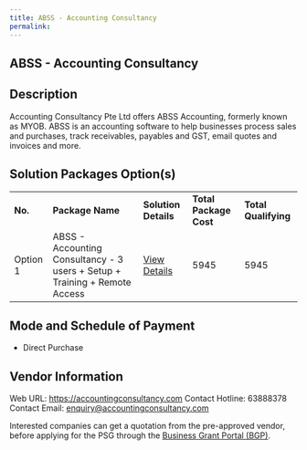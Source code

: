 ```yaml
---
title: ABSS - Accounting Consultancy
permalink: 
---
```


## ABSS - Accounting Consultancy

## Description

Accounting Consultancy Pte Ltd offers ABSS Accounting, formerly known as MYOB. ABSS is an accounting software to help businesses process sales and purchases, track receivables, payables and GST, email quotes and invoices and more.

## Solution Packages Option(s)

<table>
<tr>
<td><b>No.</b></td>
<td><b>Package Name</b></td>
<td><b>Solution Details</b></td>
<td><b>Total Package Cost</b></td>
<td><b>Total Qualifying</b></td>
</tr>
<tr>
<td>Option 1</td>
<td>ABSS - Accounting Consultancy - 3 users + Setup + Training + Remote Access</td>
<td><a href='https://www.gobusiness.gov.sg/images/psg/20200714_Desensitised_Annex_3__Part_5.pdf'>View Details</a></td>
<td>5945</td>
<td>5945</td>
</tr>
</table>

## Mode and Schedule of Payment

 - Direct Purchase

## Vendor Information

 Web URL: https://accountingconsultancy.com 
Contact Hotline: 63888378 
Contact Email: enquiry@accountingconsultancy.com 


Interested companies can get a quotation from the pre-approved vendor, before applying for the PSG through the <a href='https://www.businessgrants.gov.sg/'>Business Grant Portal (BGP)</a>.
